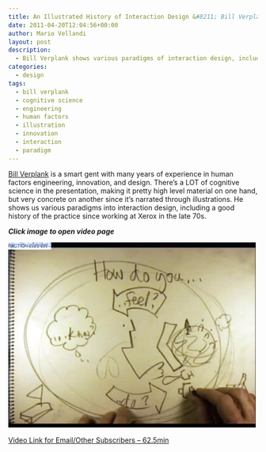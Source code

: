 ```yaml
---
title: An Illustrated History of Interaction Design &#8211; Bill Verplank
date: 2011-04-20T12:04:56+00:00
author: Mario Vellandi
layout: post
description:
  - Bill Verplank shows various paradigms of interaction design, including a good history of the practice since working at Xerox in the late 70s
categories:
  - design
tags:
  - bill verplank
  - cognitive science
  - engineering
  - human factors
  - illustration
  - innovation
  - interaction
  - paradigm
---
```

[Bill Verplank](http://www.billverplank.com/professional.html) is a smart gent with many years of experience in human factors engineering, innovation, and design. There&#8217;s a LOT of cognitive science in the presentation, making it pretty high level material on one hand, but very concrete on another since it&#8217;s narrated through illustrations. He shows us various paradigms into interaction design, including a good history of the practice since working at Xerox in the late 70s.

_**Click image to open video page**_

<img src="../images/wp-content/uploads/2011/03/bill-verplank-interaction-design.jpg" />

[Video Link for Email/Other Subscribers &#8211; 62.5min](http://vimeo.com/20285615)
